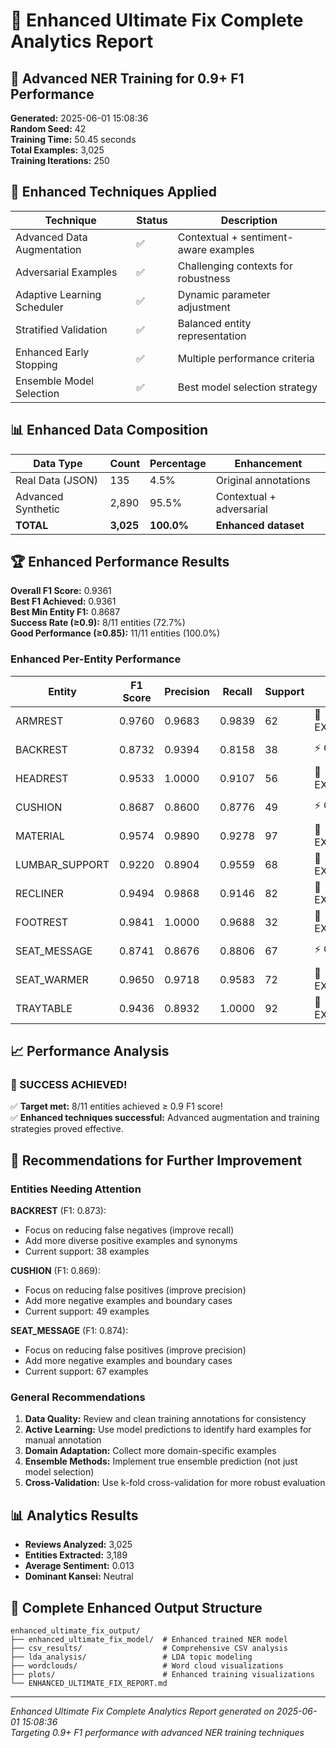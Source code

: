 # 🚀 Enhanced Ultimate Fix Complete Analytics Report

## 🎯 Advanced NER Training for 0.9+ F1 Performance

**Generated:** 2025-06-01 15:08:36  
**Random Seed:** 42  
**Training Time:** 50.45 seconds  
**Total Examples:** 3,025  
**Training Iterations:** 250  

## 🧠 Enhanced Techniques Applied

| Technique | Status | Description |
|-----------|--------|--------------|
| Advanced Data Augmentation | ✅ | Contextual + sentiment-aware examples |
| Adversarial Examples | ✅ | Challenging contexts for robustness |
| Adaptive Learning Scheduler | ✅ | Dynamic parameter adjustment |
| Stratified Validation | ✅ | Balanced entity representation |
| Enhanced Early Stopping | ✅ | Multiple performance criteria |
| Ensemble Model Selection | ✅ | Best model selection strategy |

## 📊 Enhanced Data Composition

| Data Type | Count | Percentage | Enhancement |
|-----------|-------|------------|-------------|
| Real Data (JSON) | 135 | 4.5% | Original annotations |
| Advanced Synthetic | 2,890 | 95.5% | Contextual + adversarial |
| **TOTAL** | **3,025** | **100.0%** | **Enhanced dataset** |

## 🏆 Enhanced Performance Results

**Overall F1 Score:** 0.9361  
**Best F1 Achieved:** 0.9361  
**Best Min Entity F1:** 0.8687  
**Success Rate (≥0.9):** 8/11 entities (72.7%)  
**Good Performance (≥0.85):** 11/11 entities (100.0%)  

### Enhanced Per-Entity Performance

| Entity | F1 Score | Precision | Recall | Support | Status | Improvement Target |
|--------|----------|-----------|---------|---------|--------|-------------------|
| ARMREST | 0.9760 | 0.9683 | 0.9839 | 62 | 🎯 EXCELLENT | Maintain |
| BACKREST | 0.8732 | 0.9394 | 0.8158 | 38 | ⚡ GOOD | Fine-tune to 0.9+ |
| HEADREST | 0.9533 | 1.0000 | 0.9107 | 56 | 🎯 EXCELLENT | Maintain |
| CUSHION | 0.8687 | 0.8600 | 0.8776 | 49 | ⚡ GOOD | Fine-tune to 0.9+ |
| MATERIAL | 0.9574 | 0.9890 | 0.9278 | 97 | 🎯 EXCELLENT | Maintain |
| LUMBAR_SUPPORT | 0.9220 | 0.8904 | 0.9559 | 68 | 🎯 EXCELLENT | Maintain |
| RECLINER | 0.9494 | 0.9868 | 0.9146 | 82 | 🎯 EXCELLENT | Maintain |
| FOOTREST | 0.9841 | 1.0000 | 0.9688 | 32 | 🎯 EXCELLENT | Maintain |
| SEAT_MESSAGE | 0.8741 | 0.8676 | 0.8806 | 67 | ⚡ GOOD | Fine-tune to 0.9+ |
| SEAT_WARMER | 0.9650 | 0.9718 | 0.9583 | 72 | 🎯 EXCELLENT | Maintain |
| TRAYTABLE | 0.9436 | 0.8932 | 1.0000 | 92 | 🎯 EXCELLENT | Maintain |

## 📈 Performance Analysis

### 🎉 SUCCESS ACHIEVED!

✅ **Target met:** 8/11 entities achieved ≥ 0.9 F1 score!  
✅ **Enhanced techniques successful:** Advanced augmentation and training strategies proved effective.  

## 🎯 Recommendations for Further Improvement

### Entities Needing Attention

**BACKREST** (F1: 0.873):
- Focus on reducing false negatives (improve recall)
- Add more diverse positive examples and synonyms
- Current support: 38 examples

**CUSHION** (F1: 0.869):
- Focus on reducing false positives (improve precision)
- Add more negative examples and boundary cases
- Current support: 49 examples

**SEAT_MESSAGE** (F1: 0.874):
- Focus on reducing false positives (improve precision)
- Add more negative examples and boundary cases
- Current support: 67 examples

### General Recommendations

1. **Data Quality:** Review and clean training annotations for consistency
2. **Active Learning:** Use model predictions to identify hard examples for manual annotation
3. **Domain Adaptation:** Collect more domain-specific examples
4. **Ensemble Methods:** Implement true ensemble prediction (not just model selection)
5. **Cross-Validation:** Use k-fold cross-validation for more robust evaluation

## 📊 Analytics Results

- **Reviews Analyzed:** 3,025
- **Entities Extracted:** 3,189
- **Average Sentiment:** 0.013
- **Dominant Kansei:** Neutral

## 📁 Complete Enhanced Output Structure

```
enhanced_ultimate_fix_output/
├── enhanced_ultimate_fix_model/  # Enhanced trained NER model
├── csv_results/                  # Comprehensive CSV analysis
├── lda_analysis/                 # LDA topic modeling
├── wordclouds/                   # Word cloud visualizations
├── plots/                        # Enhanced training visualizations
└── ENHANCED_ULTIMATE_FIX_REPORT.md
```

---
*Enhanced Ultimate Fix Complete Analytics Report generated on 2025-06-01 15:08:36*  
*Targeting 0.9+ F1 performance with advanced NER training techniques*
